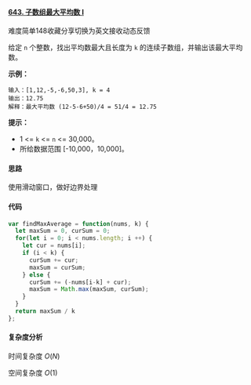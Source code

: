 #### [643. 子数组最大平均数 I](https://leetcode-cn.com/problems/maximum-average-subarray-i/)

难度简单148收藏分享切换为英文接收动态反馈

给定 `n` 个整数，找出平均数最大且长度为 `k` 的连续子数组，并输出该最大平均数。

 

**示例：**

```
输入：[1,12,-5,-6,50,3], k = 4
输出：12.75
解释：最大平均数 (12-5-6+50)/4 = 51/4 = 12.75
```

 

**提示：**

- 1 <= `k` <= `n` <= 30,000。
- 所给数据范围 [-10,000，10,000]。



#### 思路

使用滑动窗口，做好边界处理

#### 代码

```javascript
var findMaxAverage = function(nums, k) {
  let maxSum = 0, curSum = 0;
  for(let i = 0; i < nums.length; i ++) {
    let cur = nums[i];
    if (i < k) {
      curSum += cur;
      maxSum = curSum;
    } else {
      curSum += (-nums[i-k] + cur);
      maxSum = Math.max(maxSum, curSum);
    }
  }
  return maxSum / k
};
```

#### 复杂度分析

时间复杂度	$O(N)$

空间复杂度	$O(1)$